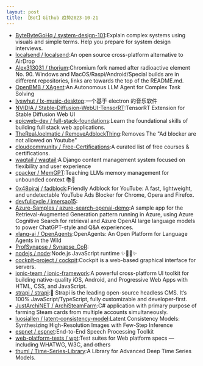 ```yaml
---
layout: post
title: 【Bot】Github 趋势2023-10-21
---
```


* [ByteByteGoHq / system-design-101](https://github.com/ByteByteGoHq/system-design-101):Explain complex systems using visuals and simple terms. Help you prepare for system design interviews.
* [localsend / localsend](https://github.com/localsend/localsend):An open source cross-platform alternative to AirDrop
* [Alex313031 / thorium](https://github.com/Alex313031/thorium):Chromium fork named after radioactive element No. 90. Windows and MacOS/Raspi/Android/Special builds are in different repositories, links are towards the top of the README.md.
* [OpenBMB / XAgent](https://github.com/OpenBMB/XAgent):An Autonomous LLM Agent for Complex Task Solving
* [lyswhut / lx-music-desktop](https://github.com/lyswhut/lx-music-desktop):一个基于 electron 的音乐软件
* [NVIDIA / Stable-Diffusion-WebUI-TensorRT](https://github.com/NVIDIA/Stable-Diffusion-WebUI-TensorRT):TensorRT Extension for Stable Diffusion Web UI
* [epicweb-dev / full-stack-foundations](https://github.com/epicweb-dev/full-stack-foundations):Learn the foundational skills of building full stack web applications.
* [TheRealJoelmatic / RemoveAdblockThing](https://github.com/TheRealJoelmatic/RemoveAdblockThing):Removes The "Ad blocker are not allowed on Youtube"
* [cloudcommunity / Free-Certifications](https://github.com/cloudcommunity/Free-Certifications):A curated list of free courses & certifications.
* [wagtail / wagtail](https://github.com/wagtail/wagtail):A Django content management system focused on flexibility and user experience
* [cpacker / MemGPT](https://github.com/cpacker/MemGPT):Teaching LLMs memory management for unbounded context 📚🦙
* [0x48piraj / fadblock](https://github.com/0x48piraj/fadblock):Friendly Adblock for YouTube: A fast, lightweight, and undetectable YouTube Ads Blocker for Chrome, Opera and Firefox.
* [devfullcycle / imersao15](https://github.com/devfullcycle/imersao15):
* [Azure-Samples / azure-search-openai-demo](https://github.com/Azure-Samples/azure-search-openai-demo):A sample app for the Retrieval-Augmented Generation pattern running in Azure, using Azure Cognitive Search for retrieval and Azure OpenAI large language models to power ChatGPT-style and Q&A experiences.
* [xlang-ai / OpenAgents](https://github.com/xlang-ai/OpenAgents):OpenAgents: An Open Platform for Language Agents in the Wild
* [ProfSynapse / Synapse_CoR](https://github.com/ProfSynapse/Synapse_CoR):
* [nodejs / node](https://github.com/nodejs/node):Node.js JavaScript runtime ✨🐢🚀✨
* [cockpit-project / cockpit](https://github.com/cockpit-project/cockpit):Cockpit is a web-based graphical interface for servers.
* [ionic-team / ionic-framework](https://github.com/ionic-team/ionic-framework):A powerful cross-platform UI toolkit for building native-quality iOS, Android, and Progressive Web Apps with HTML, CSS, and JavaScript.
* [strapi / strapi](https://github.com/strapi/strapi):🚀 Strapi is the leading open-source headless CMS. It’s 100% JavaScript/TypeScript, fully customizable and developer-first.
* [JustArchiNET / ArchiSteamFarm](https://github.com/JustArchiNET/ArchiSteamFarm):C# application with primary purpose of farming Steam cards from multiple accounts simultaneously.
* [luosiallen / latent-consistency-model](https://github.com/luosiallen/latent-consistency-model):Latent Consistency Models: Synthesizing High-Resolution Images with Few-Step Inference
* [espnet / espnet](https://github.com/espnet/espnet):End-to-End Speech Processing Toolkit
* [web-platform-tests / wpt](https://github.com/web-platform-tests/wpt):Test suites for Web platform specs — including WHATWG, W3C, and others
* [thuml / Time-Series-Library](https://github.com/thuml/Time-Series-Library):A Library for Advanced Deep Time Series Models.
